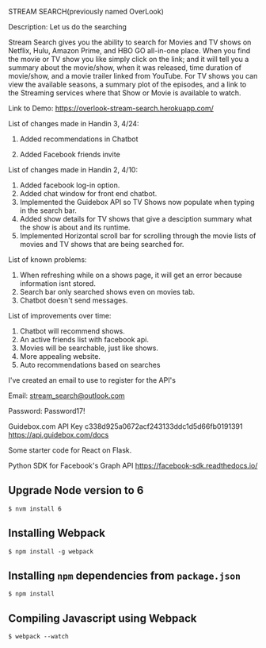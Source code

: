 STREAM SEARCH(previously named OverLook)

Description: Let us do the searching

Stream Search gives you the ability to search for Movies and TV shows on Netflix, Hulu, Amazon Prime, and HBO GO all-in-one place. When you find the movie or TV show you like simply click on the link; and it will tell you a summary about the movie/show, when it was released, time duration of movie/show, and a movie trailer linked from YouTube. For TV shows you can view the available seasons, a summary plot of the episodes, and a link to the Streaming services where that Show or Movie is available to watch.

Link to Demo: https://overlook-stream-search.herokuapp.com/

List of changes made in Handin 3, 4/24:

1. Added recommendations in Chatbot

2. Added Facebook friends invite

List of changes made in Handin 2, 4/10:

1. Added facebook log-in option.
2. Added chat window for front end chatbot.
3. Implemented the Guidebox API so TV Shows now populate when typing in the search bar.
4. Added show details for TV shows that give a desciption summary what the show is about and its runtime.
5. Implemented Horizontal scroll bar for scrolling through the movie lists of movies and TV shows that are being searched for.

List of known problems:

1. When refreshing while on a shows page, it will get an error because information isnt stored. 
2. Search bar only searched shows even on movies tab.
3. Chatbot doesn't send messages.

List of improvements over time:

1. Chatbot will recommend shows.
2. An active friends list with facebook api.
3. Movies will be searchable, just like shows.
4. More appealing website.
5. Auto recommendations based on searches

I've created an email to use to register for the API's

Email:
stream_search@outlook.com

Password:
Password17!

Guidebox.com
API Key c338d925a0672acf243133ddc1d5d66fb0191391
https://api.guidebox.com/docs

Some starter code for React on Flask.

Python SDK for Facebook's Graph API https://facebook-sdk.readthedocs.io/
  
## Upgrade Node version to 6

```$ nvm install 6```

## Installing Webpack

```$ npm install -g webpack```

## Installing `npm` dependencies from `package.json`

```$ npm install```

## Compiling Javascript using Webpack

```$ webpack --watch```
